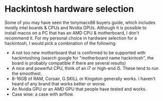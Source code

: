# Hackintosh hardware selection

Some of you may have seen the tonymacx86 buyers guide, which includes mostly intel boards & CPUs and Nvidia GPUs. Although it is possible to install macos on a PC that has an AMD CPU & motherboard, I don't recommend it. For my personal choice in hardware selection for a hackintosh, I would pick a combination of the following:
* A not too new motherboard that is confirmed to be supported with hackintoshing (search google for "motherboard name hackintosh", the board is probably compatible if there are several results)
* A nice and powerful CPU, think of an i7 or high-end i5. These tend to run the smoothest.
* 8-16GB of RAM, Corsair, G.SKILL or Kingston generally works. I haven't heard of any brand that works better or worse.
* An Nvidia GPU or an AMD GPU that people have tested and works.
* Case wise: a case with airflow.
